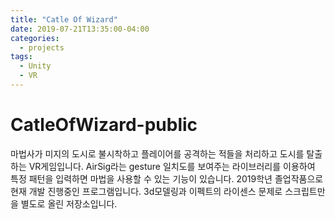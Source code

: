 ```yaml
---
title: "Catle Of Wizard"
date: 2019-07-21T13:35:00-04:00
categories:
  - projects
tags:
  - Unity
  - VR
---
```


# CatleOfWizard-public

마법사가 미지의 도시로 불시착하고 플레이어를 공격하는 적들을 처리하고 도시를 탈출하는 VR게임입니다.
AirSig라는 gesture 일치도를 보여주는 라이브러리를 이용하여 특정 패턴을 입력하면 마법을 사용할 수 있는 기능이 있습니다.
2019학년 졸업작품으로 현재 개발 진행중인 프로그램입니다.
3d모델링과 이펙트의 라이센스 문제로 스크립트만을 별도로 올린 저장소입니다.
